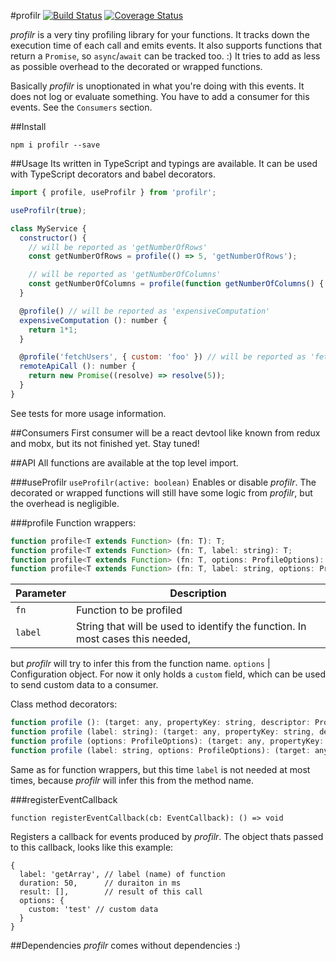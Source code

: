 #profilr
[![Build Status](https://travis-ci.org/otbe/profilr.svg?branch=master)](https://travis-ci.org/otbe/profilr)
[![Coverage Status](https://coveralls.io/repos/github/otbe/profilr/badge.svg?branch=master)](https://coveralls.io/github/otbe/profilr?branch=master)

*profilr* is a very tiny profiling library for your functions. It tracks down the execution time of each call and emits events.
It also supports functions that return a ```Promise```, so ```async```/```await``` can be tracked too. :)
It tries to add as less as possible overhead to the decorated or wrapped functions.

Basically *profilr* is unoptionated in what you're doing with this events. It does not log or evaluate something.
You have to add a consumer for this events. See the ```Consumers``` section.

##Install

```npm i profilr --save```

##Usage
Its written in TypeScript and typings are available. It can be used with TypeScript decorators and babel decorators.

```javascript
import { profile, useProfilr } from 'profilr';

useProfilr(true);

class MyService {
  constructor() {
    // will be reported as 'getNumberOfRows'
    const getNumberOfRows = profile(() => 5, 'getNumberOfRows');

    // will be reported as 'getNumberOfColumns'
    const getNumberOfColumns = profile(function getNumberOfColumns() { return 5 });
  }

  @profile() // will be reported as 'expensiveComputation'
  expensiveComputation (): number {
    return 1*1;
  }

  @profile('fetchUsers', { custom: 'foo' }) // will be reported as 'fetchUsers' and with custom data
  remoteApiCall (): number {
    return new Promise((resolve) => resolve(5));
  }
}
```
See tests for more usage information.

##Consumers
First consumer will be a react devtool like known from redux and mobx, but its not finished yet.
Stay tuned!

##API
All functions are available at the top level import.

###useProfilr
```useProfilr(active: boolean)```
Enables or disable *profilr*. The decorated or wrapped functions will still have some logic from *profilr*, but the overhead
is negligible.

###profile
Function wrappers:
```javascript
function profile<T extends Function> (fn: T): T;
function profile<T extends Function> (fn: T, label: string): T;
function profile<T extends Function> (fn: T, options: ProfileOptions): T;
function profile<T extends Function> (fn: T, label: string, options: ProfileOptions): T;
```

Parameter | Description
------------ | -------------
```fn``` | Function to be profiled
```label``` | String that will be used to identify the function. In most cases this needed,
but *profilr* will try to infer this from the function name.
```options``` | Configuration object. For now it only holds a ```custom``` field, which can be used to send custom data to a consumer.

Class method decorators:
```javascript
function profile (): (target: any, propertyKey: string, descriptor: PropertyDescriptor) => PropertyDescriptor;
function profile (label: string): (target: any, propertyKey: string, descriptor: PropertyDescriptor) => PropertyDescriptor;
function profile (options: ProfileOptions): (target: any, propertyKey: string, descriptor: PropertyDescriptor) => PropertyDescriptor;
function profile (label: string, options: ProfileOptions): (target: any, propertyKey: string, descriptor: PropertyDescriptor) => PropertyDescriptor;

```

Same as for function wrappers, but this time ```label``` is not needed at most times, because *profilr* will infer this
from the method name.

###registerEventCallback
```
function registerEventCallback(cb: EventCallback): () => void
```
Registers a callback for events produced by *profilr*. The object thats passed to this callback,
looks like this example:

```
{
  label: 'getArray', // label (name) of function
  duration: 50,      // duraiton in ms
  result: [],        // result of this call
  options: {
    custom: 'test' // custom data
  }
}
```

##Dependencies
*profilr* comes without dependencies :)
